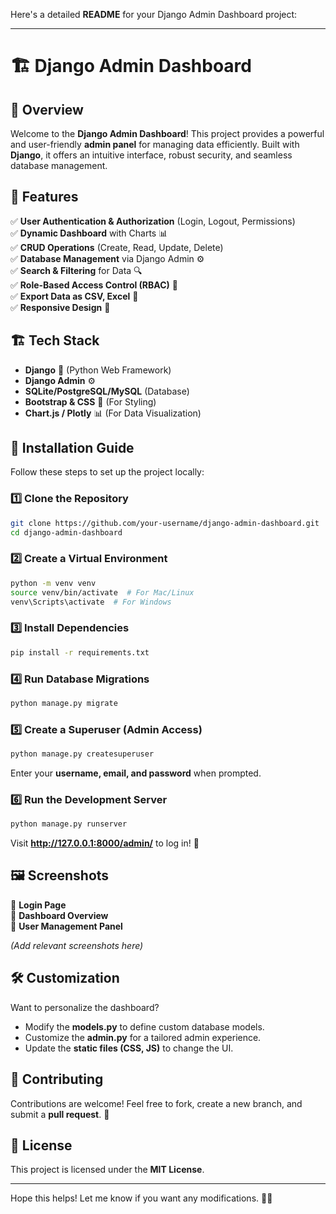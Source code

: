 Here's a detailed **README** for your Django Admin Dashboard project:  

---

# 🏗️ Django Admin Dashboard  

## 📌 Overview  
Welcome to the **Django Admin Dashboard**! This project provides a powerful and user-friendly **admin panel** for managing data efficiently. Built with **Django**, it offers an intuitive interface, robust security, and seamless database management.  

## 🎯 Features  
✅ **User Authentication & Authorization** (Login, Logout, Permissions)  
✅ **Dynamic Dashboard** with Charts 📊  
✅ **CRUD Operations** (Create, Read, Update, Delete)  
✅ **Database Management** via Django Admin ⚙️  
✅ **Search & Filtering** for Data 🔍  
✅ **Role-Based Access Control (RBAC)** 👥  
✅ **Export Data as CSV, Excel** 📄  
✅ **Responsive Design** 📱  

## 🏗️ Tech Stack  
- **Django** 🐍 (Python Web Framework)  
- **Django Admin** ⚙️  
- **SQLite/PostgreSQL/MySQL** (Database)  
- **Bootstrap & CSS** 🎨 (For Styling)  
- **Chart.js / Plotly** 📊 (For Data Visualization)  

## 🚀 Installation Guide  
Follow these steps to set up the project locally:  

### 1️⃣ Clone the Repository  
```bash
git clone https://github.com/your-username/django-admin-dashboard.git
cd django-admin-dashboard
```

### 2️⃣ Create a Virtual Environment  
```bash
python -m venv venv
source venv/bin/activate  # For Mac/Linux
venv\Scripts\activate  # For Windows
```

### 3️⃣ Install Dependencies  
```bash
pip install -r requirements.txt
```

### 4️⃣ Run Database Migrations  
```bash
python manage.py migrate
```

### 5️⃣ Create a Superuser (Admin Access)  
```bash
python manage.py createsuperuser
```
Enter your **username, email, and password** when prompted.

### 6️⃣ Run the Development Server  
```bash
python manage.py runserver
```
Visit **http://127.0.0.1:8000/admin/** to log in! 🚀  

## 🖼️ Screenshots  
📌 **Login Page**  
📌 **Dashboard Overview**  
📌 **User Management Panel**  

_(Add relevant screenshots here)_  

## 🛠️ Customization  
Want to personalize the dashboard?  
- Modify the **models.py** to define custom database models.  
- Customize the **admin.py** for a tailored admin experience.  
- Update the **static files (CSS, JS)** to change the UI.  

## 🤝 Contributing  
Contributions are welcome! Feel free to fork, create a new branch, and submit a **pull request**. 🚀  

## 📜 License  
This project is licensed under the **MIT License**.  

---

Hope this helps! Let me know if you want any modifications. 🚀🔥
